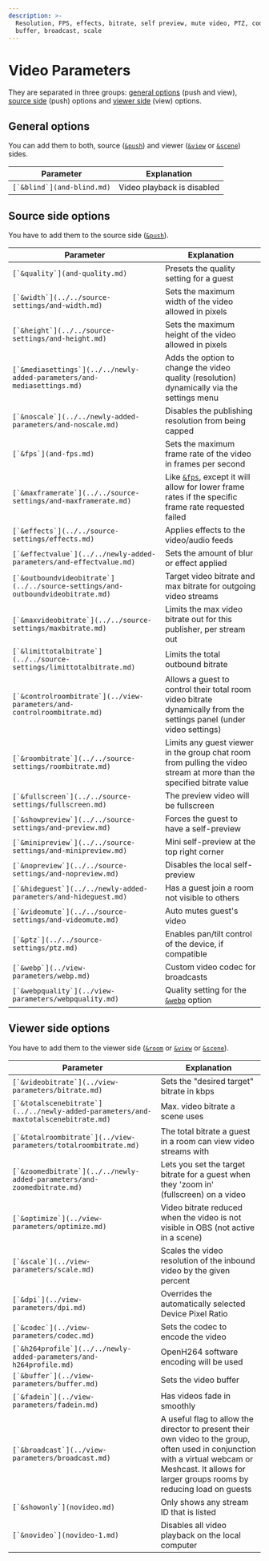 ```yaml
---
description: >-
  Resolution, FPS, effects, bitrate, self preview, mute video, PTZ, codec,
  buffer, broadcast, scale
---
```


# Video Parameters

They are separated in three groups: [general options](./#general-options) (push and view), [source side](./#source-side-options) (push) options and [viewer side](./#viewer-side-options) (view) options.

## General options

You can add them to both, source ([`&push`](../../source-settings/push.md)) and viewer ([`&view`](../view-parameters/view.md) or [`&scene`](../view-parameters/scene.md)) sides.

| Parameter                    | Explanation                |
| ---------------------------- | -------------------------- |
| ``[`&blind`](and-blind.md)`` | Video playback is disabled |

## Source side options

You have to add them to the source side ([`&push`](../../source-settings/push.md)).

| Parameter                                                                        | Explanation                                                                                                           |
| -------------------------------------------------------------------------------- | --------------------------------------------------------------------------------------------------------------------- |
| ``[`&quality`](and-quality.md)``                                                 | Presets the quality setting for a guest                                                                               |
| ``[`&width`](../../source-settings/and-width.md)``                               | Sets the maximum width of the video allowed in pixels                                                                 |
| ``[`&height`](../../source-settings/and-height.md)``                             | Sets the maximum height of the video allowed in pixels                                                                |
| ``[`&mediasettings`](../../newly-added-parameters/and-mediasettings.md)``        | Adds the option to change the video quality (resolution) dynamically via the settings menu                            |
| ``[`&noscale`](../../newly-added-parameters/and-noscale.md)``                    | Disables the publishing resolution from being capped                                                                  |
| ``[`&fps`](and-fps.md)``                                                         | Sets the maximum frame rate of the video in frames per second                                                         |
| ``[`&maxframerate`](../../source-settings/and-maxframerate.md)``                 | Like [`&fps`](and-fps.md), except it will allow for lower frame rates if the specific frame rate requested failed     |
| ``[`&effects`](../../source-settings/effects.md)``                               | Applies effects to the video/audio feeds                                                                              |
| ``[`&effectvalue`](../../newly-added-parameters/and-effectvalue.md)``            | Sets the amount of blur or effect applied                                                                             |
| ``[`&outboundvideobitrate`](../../source-settings/and-outboundvideobitrate.md)`` | Target video bitrate and max bitrate for outgoing video streams                                                       |
| ``[`&maxvideobitrate`](../../source-settings/maxbitrate.md)``                    | Limits the max video bitrate out for this publisher, per stream out                                                   |
| ``[`&limittotalbitrate`](../../source-settings/limittotalbitrate.md)``           | Limits the total outbound bitrate                                                                                     |
| ``[`&controlroombitrate`](../view-parameters/and-controlroombitrate.md)``        | Allows a guest to control their total room video bitrate dynamically from the settings panel (under video settings)   |
| ``[`&roombitrate`](../../source-settings/roombitrate.md)``                       | Limits any guest viewer in the group chat room from pulling the video stream at more than the specified bitrate value |
| ``[`&fullscreen`](../../source-settings/fullscreen.md)``                         | The preview video will be fullscreen                                                                                  |
| ``[`&showpreview`](../../source-settings/and-preview.md)``                       | Forces the guest to have a self-preview                                                                               |
| ``[`&minipreview`](../../source-settings/and-minipreview.md)``                   | Mini self-preview at the top right corner                                                                             |
| ``[`&nopreview`](../../source-settings/and-nopreview.md)``                       | Disables the local self-preview                                                                                       |
| ``[`&hideguest`](../../newly-added-parameters/and-hideguest.md)``                | Has a guest join a room not visible to others                                                                         |
| ``[`&videomute`](../../source-settings/and-videomute.md)``                       | Auto mutes guest's video                                                                                              |
| ``[`&ptz`](../../source-settings/ptz.md)``                                       | Enables pan/tilt control of the device, if compatible                                                                 |
| ``[`&webp`](../view-parameters/webp.md)``                                        | Custom video codec for broadcasts                                                                                     |
| ``[`&webpquality`](../view-parameters/webpquality.md)``                          | Quality setting for the [`&webp`](../view-parameters/webp.md) option                                                  |

## **Viewer side options**

You have to add them to the viewer side ([`&room`](../../general-settings/room.md) or [`&view`](../view-parameters/view.md) or [`&scene`](../view-parameters/scene.md)).

| Parameter                                                                            | Explanation                                                                                                                                                                                            |
| ------------------------------------------------------------------------------------ | ------------------------------------------------------------------------------------------------------------------------------------------------------------------------------------------------------ |
| ``[`&videobitrate`](../view-parameters/bitrate.md)``                                 | Sets the "desired target" bitrate in kbps                                                                                                                                                              |
| ``[`&totalscenebitrate`](../../newly-added-parameters/and-maxtotalscenebitrate.md)`` | Max. video bitrate a scene uses                                                                                                                                                                        |
| ``[`&totalroombitrate`](../view-parameters/totalroombitrate.md)``                    | The total bitrate a guest in a room can view video streams with                                                                                                                                        |
| ``[`&zoomedbitrate`](../../newly-added-parameters/and-zoomedbitrate.md)``            | Lets you set the target bitrate for a guest when they 'zoom in' (fullscreen) on a video                                                                                                                |
| ``[`&optimize`](../view-parameters/optimize.md)``                                    | Video bitrate reduced when the video is not visible in OBS (not active in a scene)                                                                                                                     |
| ``[`&scale`](../view-parameters/scale.md)``                                          | Scales the video resolution of the inbound video by the given percent                                                                                                                                  |
| ``[`&dpi`](../view-parameters/dpi.md)``                                              | Overrides the automatically selected Device Pixel Ratio                                                                                                                                                |
| ``[`&codec`](../view-parameters/codec.md)``                                          | Sets the codec to encode the video                                                                                                                                                                     |
| ``[`&h264profile`](../../newly-added-parameters/and-h264profile.md)``                | OpenH264 software encoding will be used                                                                                                                                                                |
| ``[`&buffer`](../view-parameters/buffer.md)``                                        | Sets the video buffer                                                                                                                                                                                  |
| ``[`&fadein`](../view-parameters/fadein.md)``                                        | Has videos fade in smoothly                                                                                                                                                                            |
| ``[`&broadcast`](../view-parameters/broadcast.md)``                                  | A useful flag to allow the director to present their own video to the group, often used in conjunction with a virtual webcam or Meshcast. It allows for larger groups rooms by reducing load on guests |
| ``[`&showonly`](novideo.md)``                                                        | Only shows any stream ID that is listed                                                                                                                                                                |
| ``[`&novideo`](novideo-1.md)``                                                       | Disables all video playback on the local computer                                                                                                                                                      |
